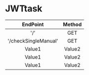 # JWTtask

| 	EndPoint	                                     | 	Method   |  
| 	:-----:	                                       | :-----:	 | 
| 	'/'	                                           | 	    GET	 | 	
| 	'/checkSingleManual'	                         | 	GET	     | 	 
| 	Value1	                                       | 	Value2	 | 	 
| 	Value1	                                       | 	Value2	 |  
| 	Value1	                                       | 	Value2	 |  
